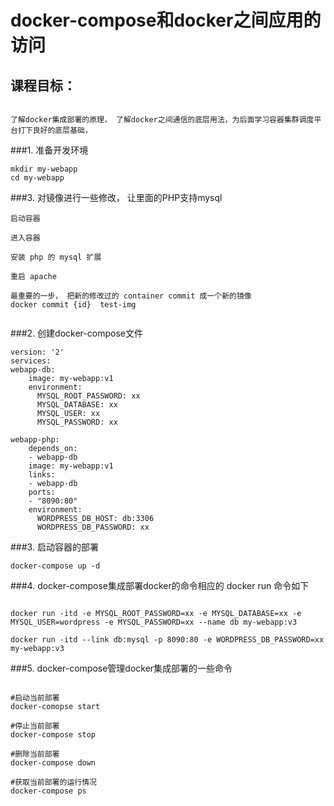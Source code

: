 docker-compose和docker之间应用的访问
========================


课程目标：
--------------------
```

了解docker集成部署的原理， 了解docker之间通信的底层用法，为后面学习容器集群调度平台打下良好的底层基础，

```



###1.  准备开发环境
```
mkdir my-webapp
cd my-webapp

```



###3. 对镜像进行一些修改， 让里面的PHP支持mysql
```
启动容器

进入容器

安装 php 的 mysql 扩展

重启 apache

最重要的一步， 把新的修改过的 container commit 成一个新的镜像
docker commit {id}  test-img


```



###2. 创建docker-compose文件
```
version: '2'
services:
webapp-db:
    image: my-webapp:v1
    environment:
      MYSQL_ROOT_PASSWORD: xx
      MYSQL_DATABASE: xx
      MYSQL_USER: xx
      MYSQL_PASSWORD: xx

webapp-php:
    depends_on:
    - webapp-db
    image: my-webapp:v1
    links:
    - webapp-db
    ports:
    - "8090:80"
    environment:
      WORDPRESS_DB_HOST: db:3306
      WORDPRESS_DB_PASSWORD: xx

```


###3. 启动容器的部署
```
docker-compose up -d

```


###4. docker-compose集成部署docker的命令相应的 docker run 命令如下
```

docker run -itd -e MYSQL_ROOT_PASSWORD=xx -e MYSQL_DATABASE=xx -e MYSQL_USER=wordpress -e MYSQL_PASSWORD=xx --name db my-webapp:v3

docker run -itd --link db:mysql -p 8090:80 -e WORDPRESS_DB_PASSWORD=xx my-webapp:v3

```


###5. docker-compose管理docker集成部署的一些命令
```

#启动当前部署
docker-comopse start

#停止当前部署
docker-compose stop

#删除当前部署
docker-compose down

#获取当前部署的运行情况
docker-compose ps


```











